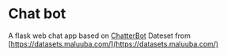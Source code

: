 # Chat bot
A flask web chat app based on [ChatterBot](https://github.com/gunthercox/ChatterBot)
Dateset from [https://datasets.maluuba.com/](https://datasets.maluuba.com/)
